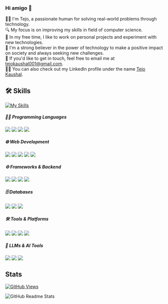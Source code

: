 ### Hi amigo 👋

<!--
**Tejoooo/Tejoooo** is a ✨ _special_ ✨ repository because its `README.md` (this file) appears on your GitHub profile.

Here are some ideas to get you started:

- 🔭 I’m currently working on ...
- 🌱 I’m currently learning ...
- 👯 I’m looking to collaborate on ...
- 🤔 I’m looking for help with ...
- 💬 Ask me about ...
- 📫 How to reach me: ...
- 😄 Pronouns: ...
- ⚡ Fun fact: ...

-->
👨‍💻 I'm Tejo, a passionate human for solving real-world problems through technology.                                                                             
🔍 My focus is on improving my skills in field of computer science.                                                                              
🚀 In my free time, I like to work on personal projects and experiment with new technologies.                                                                   
🤖 I'm a strong believer in the power of technology to make a positive impact on society and always seeking new challenges.                                     
📩 If you'd like to get in touch, feel free to email me at tejokaushal001@gmail.com.                                                                           
🧑‍💼 You can also check out my LinkedIn profile under the name [Tejo Kaushal](https://www.linkedin.com/in/tejo-kaushal-4a32b5256/).



## 🛠️ Skills

[![My Skills](https://skillicons.dev/icons?i=html,css,js,svelte,nodejs,express,flask,tailwind,react,mongodb,mysql,npm,vite,sqlite,postgres,firebase,git,github,graphql,vercel,cloudflare,vscode,vim,sublime,eclipse,postman,windows,linux,ubuntu,docker,discord,notion,markdown,powershell,selenium,sklearn,kafka)](https://skillicons.dev)

##### 🧑‍💻 Programming Languages
<p align="left">
  <img src="https://img.shields.io/badge/C-00599C?style=for-the-badge&logo=c&logoColor=white" />
  <img src="https://img.shields.io/badge/C++-00599C?style=for-the-badge&logo=c%2B%2B&logoColor=white" />
  <img src="https://img.shields.io/badge/Python-FFD43B?style=for-the-badge&logo=python&logoColor=black" />
  <img src="https://img.shields.io/badge/JavaScript-F7DF1E?style=for-the-badge&logo=javascript&logoColor=black" />
</p>

##### 🌐 Web Development
<p align="left">
  <img src="https://img.shields.io/badge/HTML-E34F26?style=for-the-badge&logo=html5&logoColor=white" />
  <img src="https://img.shields.io/badge/CSS-1572B6?style=for-the-badge&logo=css3&logoColor=white" />
  <img src="https://img.shields.io/badge/React-61DAFB?style=for-the-badge&logo=react&logoColor=black" />
  <img src="https://img.shields.io/badge/TailwindCSS-06B6D4?style=for-the-badge&logo=tailwindcss&logoColor=white" />
  <img src="https://img.shields.io/badge/Express.js-000000?style=for-the-badge&logo=express&logoColor=white" />
</p>

##### ⚙️ Frameworks & Backend
<p align="left">
  <img src="https://img.shields.io/badge/Django-092E20?style=for-the-badge&logo=django&logoColor=white" />
  <img src="https://img.shields.io/badge/Flask-000000?style=for-the-badge&logo=flask&logoColor=white" />
  <img src="https://img.shields.io/badge/FastAPI-009688?style=for-the-badge&logo=fastapi&logoColor=white" />
  <img src="https://img.shields.io/badge/REST%20API-black?style=for-the-badge&logo=rest&logoColor=white" />
</p>

##### 🗄️ Databases
<p align="left">
  <img src="https://img.shields.io/badge/MySQL-4479A1?style=for-the-badge&logo=mysql&logoColor=white" />
  <img src="https://img.shields.io/badge/PostgreSQL-336791?style=for-the-badge&logo=postgresql&logoColor=white" />
  <img src="https://img.shields.io/badge/MongoDB-47A248?style=for-the-badge&logo=mongodb&logoColor=white" />
</p>

##### 🛠️ Tools & Platforms
<p align="left">
  <img src="https://img.shields.io/badge/Linux-FCC624?style=for-the-badge&logo=linux&logoColor=black" />
  <img src="https://img.shields.io/badge/Shell%20Script-4EAA25?style=for-the-badge&logo=gnubash&logoColor=white" />
  <img src="https://img.shields.io/badge/Postman-FF6C37?style=for-the-badge&logo=postman&logoColor=white" />
  <img src="https://img.shields.io/badge/Docker-2496ED?style=for-the-badge&logo=docker&logoColor=white" />
</p>

##### 🧠 LLMs & AI Tools
<p align="left">
  <img src="https://img.shields.io/badge/LangChain-4B0082?style=for-the-badge&logo=langchain&logoColor=white" />
  <img src="https://img.shields.io/badge/LangGraph-6A5ACD?style=for-the-badge&logo=langgraph&logoColor=white" />
  <img src="https://img.shields.io/badge/Ollama-90EE90?style=for-the-badge&logo=ollama&logoColor=black" />
</p>


## Stats
 [![GitHub Views](https://komarev.com/ghpvc/?username=Tejoooo)](https://komarev.com/ghpvc/?username=Tejoooo)


![GitHub Readme Stats](https://github-readme-stats.vercel.app/api?username=Tejoooo&show_icons=true&theme=radical)


